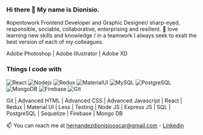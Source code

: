 ### Hi there 👋 My name is Dionisio.
#opentowork Frontend Developer and Graphic Designer/ sharp-eyed, responsible, sociable, collaborative, enterprising and resilient.
🌱 love learning new skills and knowledge / in a teamwork I always seek to exalt the best version of each of my colleagues. 

Adobe Photoshop | Adobe Illustrator | Adobe XD

### Things I code with
<p>
  <img alt="React" src="https://img.shields.io/badge/-React-00cec9?style=flat-square&logo=React&logoColor=black" />
  <img alt="Nodejs" src="https://img.shields.io/badge/-Nodejs-43853d?style=flat-square&logo=Node.js&logoColor=white" />
  <img alt="Redux" src="https://img.shields.io/badge/-Redux-2088FF?style=flat-square&logo=Redux&logoColor=white" />
  <img alt="MaterialUI" src=https://img.shields.io/badge/Material--UI-Material--UI-blue />
  <img alt="MySQL" src="https://img.shields.io/badge/-MySQL-000000?style=flat-square&logo=MySQL&logoColor=white" />
  <img alt="PostgreSQL" src="https://img.shields.io/badge/-PostgreSQL-4834d4?style=flat-square&logo=PostgreSQL&logoColor=white" />
  <img alt="MongoDB" src="https://img.shields.io/badge/-MongoDB-13aa52?style=flat-square&logo=mongodb&logoColor=white" />
  <img alt="Firebase" src="https://img.shields.io/badge/-Firebase-F7B93E?style=flat-square&logo=Firebase&logoColor=white" />
  <img alt="Git" src="https://img.shields.io/badge/-Git-F05032?style=flat-square&logo=git&logoColor=white" />
</p>

Git | Advanced HTML | Advanced CSS | Advanced Javascript | React | Redux | Material UI | Less | Testing | Node JS | Express JS | SQL | PostgreSQL | Sequelize | Firebase | Mongo DB

📫 You can reach me at hernandezdionisiooscar@gmail.com - [Linkedin](https://www.linkedin.com/in/dionisioarg/)
